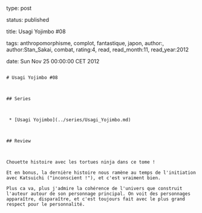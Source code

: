 type: post
status: published
title: Usagi Yojimbo #08
tags:  anthropomorphisme,  complot,  fantastique,  japon, author:, author:Stan_Sakai, combat, rating:4, read, read_month:11, read_year:2012
date: Sun Nov 25 00:00:00 CET 2012
~~~~~~
# Usagi Yojimbo #08

## Series

 * [Usagi Yojimbo](../series/Usagi_Yojimbo.md)

## Review

Chouette histoire avec les tortues ninja dans ce tome !  
Et en bonus, la dernière histoire nous ramène au temps de l'initiation avec Katsuichi ("inconscient !"), et c'est vraiment bien.  
Plus ca va, plus j'admire la cohérence de l'univers que construit l'auteur autour de son personnage principal. On voit des personnages apparaître, disparaître, et c'est toujours fait avec le plus grand respect pour le personnalité.